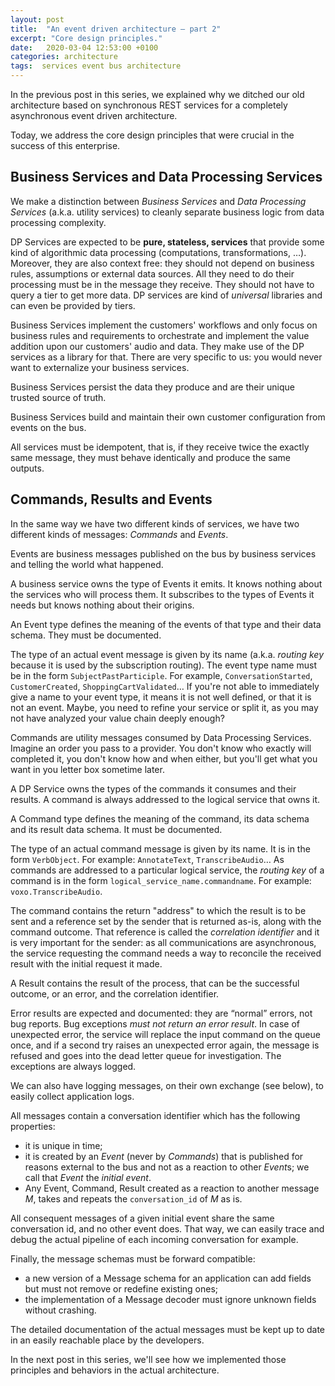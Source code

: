 ```yaml
---
layout: post
title:  "An event driven architecture — part 2"
excerpt: "Core design principles."
date:   2020-03-04 12:53:00 +0100
categories: architecture
tags:  services event bus architecture
---
```


In the previous post in this series, we explained why we ditched our old architecture based on synchronous REST services for a completely asynchronous event driven architecture.

Today, we address the core design principles that were crucial in the success of this enterprise.

## Business Services and Data Processing Services

We make a distinction between *Business Services* and *Data Processing Services* (a.k.a. utility services) to cleanly separate business logic from data processing complexity.

DP Services are expected to be  **pure, stateless, services** that provide some kind of algorithmic data processing (computations, transformations, …). Moreover, they are also context free: they should not depend on business rules, assumptions or external data sources. All they need to do their processing must be in the message they receive. They should not have to query a tier to get more data. DP services are kind of *universal* libraries and can even be provided by tiers.

Business Services implement the customers' workflows and only focus on business rules and requirements to orchestrate and implement the value addition upon our customers' audio and data. They make use of the DP services as a library for that. There are very specific to us: you would never want to externalize your business services.

Business Services persist the data they produce and are their unique trusted source of truth.

Business Services build and maintain their own customer configuration from events on the bus.

All services must be idempotent, that is, if they receive twice the exactly same message, they must behave identically and produce the same outputs.

## Commands, Results and Events

In the same way we have two different kinds of services, we have two different kinds of messages: *Commands* and *Events*.

Events are business messages published on the bus by business services and telling the world what happened.

A business service owns the type of Events it emits. It knows nothing about the services who will process them. It subscribes to the types of Events it needs but knows nothing about their origins.

An Event type defines the meaning of the events of that type and their data schema. They must be documented.

The type of an actual event message is given by its name (a.k.a. *routing key* because it is used by the subscription routing). The event type name must be in the form `SubjectPastParticiple`. For example, `ConversationStarted`, `CustomerCreated`, `ShoppingCartValidated`… If you're not able to immediately give a name to your event type, it means it is not well defined, or that it is not an event. Maybe, you need to refine your service or split it, as you may not have analyzed your value chain deeply enough?

Commands are utility messages consumed by Data Processing Services. Imagine an order you pass to a provider. You don't know who exactly will completed it, you don't know how and when either, but you'll get what you want in you letter box sometime later.

A DP Service owns the types of the commands it consumes and their results. A command is always addressed to the logical service that owns it.

A Command type defines the meaning of the command, its data schema and its result data schema. It must be documented.

The type of an actual command message is given by its name. It is in the form `VerbObject`. For example: `AnnotateText`, `TranscribeAudio`…
As commands are addressed to a particular logical service, the *routing key* of a command is in the form `logical_service_name.commandname`. For example: `voxo.TranscribeAudio`.

The command contains the return "address" to which the result is to be sent and a reference set by the sender that is returned as-is, along with the command outcome. That reference is called the *correlation identifier* and it is very important for the sender: as all communications are asynchronous, the service requesting the command needs a way to reconcile the received result with the initial request it made.

A Result contains the result of the process, that can be the successful outcome, or an error, and the correlation identifier.

Error results are expected and documented: they are “normal” errors, not bug reports. Bug exceptions *must not return an error result*. In case of unexpected error, the service will replace the input command on the queue once, and if a second try raises an unexpected error again, the message is refused and goes into the dead letter queue for investigation. The exceptions are always logged.

We can also have logging messages, on their own exchange (see below), to easily collect application logs.

All messages contain a conversation identifier which has the following properties:
- it is unique in time;
- it is created by an *Event* (never by *Commands*) that is published for reasons external to the bus and not as a reaction to other *Event*s; we call that *Event* the *initial event*.
- Any Event, Command, Result created as a reaction to another message *M*, takes and repeats the `conversation_id` of *M* as is.

All consequent messages of a given initial event share the same conversation id, and no other event does. That way, we can easily trace and debug the actual pipeline of each incoming conversation for example.

Finally, the message schemas must be forward compatible:

- a new version of a Message schema for an application can add fields but must not remove or redefine existing ones;
- the implementation of a Message decoder must ignore unknown fields without crashing.

The detailed documentation of the actual messages must be kept up to date in an easily reachable place by the developers.


In the next post in this series, we'll see how we implemented those principles and behaviors in the actual architecture.

